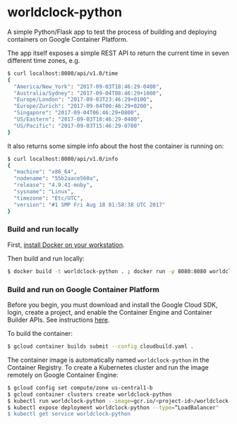 # worldclock-python

A simple Python/Flask app to test the process of building and deploying containers on Google Container Platform.

The app itself exposes a simple REST API to return the current time in seven different time zones, e.g.

```bash
$ curl localhost:8080/api/v1.0/time
{
  "America/New_York": "2017-09-03T18:46:29-0400",
  "Australia/Sydney": "2017-09-04T08:46:29+1000",
  "Europe/London": "2017-09-03T23:46:29+0100",
  "Europe/Zurich": "2017-09-04T00:46:29+0200",
  "Singapore": "2017-09-04T06:46:29+0800",
  "US/Eastern": "2017-09-03T18:46:29-0400",
  "US/Pacific": "2017-09-03T15:46:29-0700"
}
```

It also returns some simple info about the host the container is running on:

```bash
$ curl localhost:8080/api/v1.0/info
{
  "machine": "x86_64",
  "nodename": "55b2aace560a",
  "release": "4.9.41-moby",
  "sysname": "Linux",
  "timezone": "Etc/UTC",
  "version": "#1 SMP Fri Aug 18 01:58:38 UTC 2017"
}
```

### Build and run locally

First, [install Docker on your workstation](https://docs.docker.com/engine/installation/).

Then build and run locally:

```bash
$ docker build -t worldclock-python . ; docker run -p 8080:8080 worldclock-python
```

### Build and run on Google Container Platform

Before you begin, you must download and install the Google Cloud SDK, login,
create a project, and enable the Container Engine and Container Builder APIs. See instructions [here](https://cloud.google.com/container-engine/docs/quickstart).

To build the container:

```bash
$ gcloud container builds submit --config cloudbuild.yaml .
```

The container image is automatically named `worldclock-python` in the Container
Registry.  To create a Kubernetes cluster and run the image remotely on Google Container Engine:

```bash
$ gcloud config set compute/zone us-central1-b
$ gcloud container clusters create worldclock-python
$ kubectl run worldclock-python --image=gcr.io/<project-id>/worldclock-python --port=8080
$ kubectl expose deployment worldclock-python --type=“LoadBalancer"
$ kubectl get service worldclock-python
```


